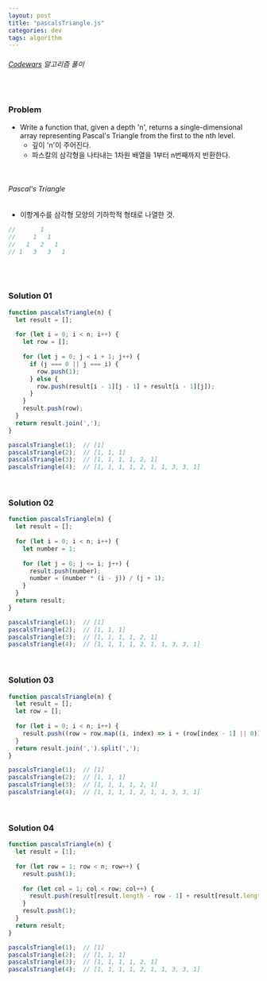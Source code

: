 ```yaml
---
layout: post
title: "pascalsTriangle.js"
categories: dev
tags: algorithm
---
```


###### [Codewars](https://www.codewars.com) 알고리즘 풀이

<br>

### Problem

- Write a function that, given a depth 'n', returns a single-dimensional array representing Pascal\'s Triangle from the first to the nth level.
  - 깊이 'n'이 주어진다.
  - 파스칼의 삼각형을 나타내는 1차원 배열을 1부터 n번째까지 반환한다.

<br>

###### Pascal\'s Triangle

- 이항계수를 삼각형 모양의 기하학적 형태로 나열한 것.

```js
//       1
//     1   1
//   1   2   1
// 1   3   3   1
```

<br>

<br>

### Solution 01

```js
function pascalsTriangle(n) {
  let result = [];
  
  for (let i = 0; i < n; i++) {
    let row = [];
    
    for (let j = 0; j < i + 1; j++) {
      if (j === 0 || j === i) {
        row.push(1);
      } else {
        row.push(result[i - 1][j - 1] + result[i - 1][j]);
      }
    }
    result.push(row);
  }
  return result.join(',');
}

pascalsTriangle(1);  // [1]
pascalsTriangle(2);  // [1, 1, 1]
pascalsTriangle(3);  // [1, 1, 1, 1, 2, 1]
pascalsTriangle(4);  // [1, 1, 1, 1, 2, 1, 1, 3, 3, 1]
```

<br>

### Solution 02

```js
function pascalsTriangle(n) {
  let result = [];
  
  for (let i = 0; i < n; i++) {
    let number = 1;
    
    for (let j = 0; j <= i; j++) {
      result.push(number);
      number = (number * (i - j)) / (j + 1);
    }
  }
  return result;
}

pascalsTriangle(1);  // [1]
pascalsTriangle(2);  // [1, 1, 1]
pascalsTriangle(3);  // [1, 1, 1, 1, 2, 1]
pascalsTriangle(4);  // [1, 1, 1, 1, 2, 1, 1, 3, 3, 1]
```

<br>

### Solution 03

```js
function pascalsTriangle(n) {
  let result = [];
  let row = [];
  
  for (let i = 0; i < n; i++) {
    result.push((row = row.map((i, index) => i + (row[index - 1] || 0)).concat([1])));
  }
  return result.join(',').split(',');
}

pascalsTriangle(1);  // [1]
pascalsTriangle(2);  // [1, 1, 1]
pascalsTriangle(3);  // [1, 1, 1, 1, 2, 1]
pascalsTriangle(4);  // [1, 1, 1, 1, 2, 1, 1, 3, 3, 1]
```

<br>

### Solution 04

```js
function pascalsTriangle(n) {
  let result = [1];
  
  for (let row = 1; row < n; row++) {
    result.push(1);
    
    for (let col = 1; col < row; col++) {
      result.push(result[result.length - row - 1] + result[result.length - row]);
    }
    result.push(1);
  }
  return result;
}

pascalsTriangle(1);  // [1]
pascalsTriangle(2);  // [1, 1, 1]
pascalsTriangle(3);  // [1, 1, 1, 1, 2, 1]
pascalsTriangle(4);  // [1, 1, 1, 1, 2, 1, 1, 3, 3, 1]
```

<br>

<br>